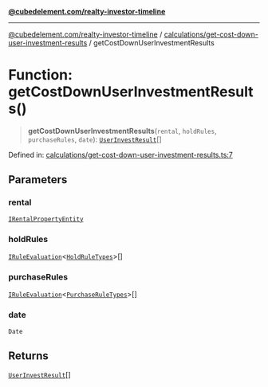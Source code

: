 [**@cubedelement.com/realty-investor-timeline**](../../../index.md)

---

[@cubedelement.com/realty-investor-timeline](../../../modules.md) / [calculations/get-cost-down-user-investment-results](../index.md) / getCostDownUserInvestmentResults

# Function: getCostDownUserInvestmentResults()

> **getCostDownUserInvestmentResults**(`rental`, `holdRules`, `purchaseRules`, `date`): [`UserInvestResult`](../../../investments/user-invest-result/classes/UserInvestResult.md)[]

Defined in: [calculations/get-cost-down-user-investment-results.ts:7](https://github.com/kvernon/realty-investor-timeline/blob/c7446a8a5576468ac5874a2dd8323180fa97a55b/src/calculations/get-cost-down-user-investment-results.ts#L7)

## Parameters

### rental

[`IRentalPropertyEntity`](../../../properties/i-rental-property-entity/interfaces/IRentalPropertyEntity.md)

### holdRules

[`IRuleEvaluation`](../../../rules/rule-evaluation/interfaces/IRuleEvaluation.md)\<[`HoldRuleTypes`](../../../rules/hold-rule-types/enumerations/HoldRuleTypes.md)\>[]

### purchaseRules

[`IRuleEvaluation`](../../../rules/rule-evaluation/interfaces/IRuleEvaluation.md)\<[`PurchaseRuleTypes`](../../../rules/purchase-rule-types/enumerations/PurchaseRuleTypes.md)\>[]

### date

`Date`

## Returns

[`UserInvestResult`](../../../investments/user-invest-result/classes/UserInvestResult.md)[]
